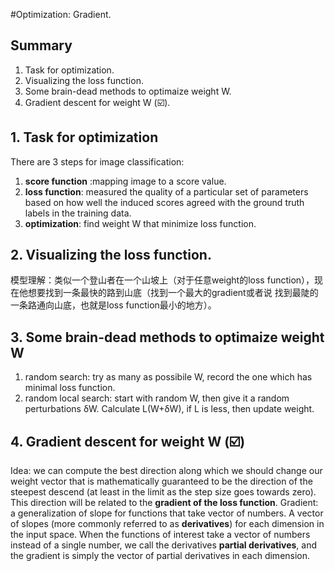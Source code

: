 #Optimization: Gradient.
## Summary
1. Task for optimization.
2. Visualizing the loss function.
3. Some brain-dead methods to optimaize weight W.
4. Gradient descent for weight W  (☑️).

## 1. Task for optimization
There are 3 steps for image classification: 
1. **score function** :mapping image to a score value.
2. **loss function**: measured the quality of a particular set of parameters based on how well the induced scores 
agreed with the ground truth labels in the training data\.
3. **optimization**: find weight W that minimize loss function. 

## 2. Visualizing the loss function.
模型理解：类似一个登山者在一个山坡上（对于任意weight的loss function），现在他想要找到一条最快的路到山底（找到一个最大的gradient或者说
找到最陡的一条路通向山底，也就是loss function最小的地方）。


## 3. Some brain-dead methods to optimaize weight W
1. random search: try as many as possibile W, record the one which has minimal loss function. 
2. random local search: start with random W, then give it a random perturbations δW. Calculate L(W+δW), 
if L is less, then update weight.

## 4. Gradient descent for weight W  (☑️)
Idea: we can compute the best direction along which we should change our weight vector that is mathematically guaranteed 
to be the direction of the steepest descend (at least in the limit as the step size goes towards zero). 
This direction will be related to the **gradient of the loss function**.
Gradient: a generalization of slope for functions that take vector of numbers. A vector of slopes (more commonly 
referred to as **derivatives**) for each dimension in the input space.
When the functions of interest take a vector of numbers instead of a single number, we call the derivatives **partial derivatives**, 
and the gradient is simply the vector of partial derivatives in each dimension.




